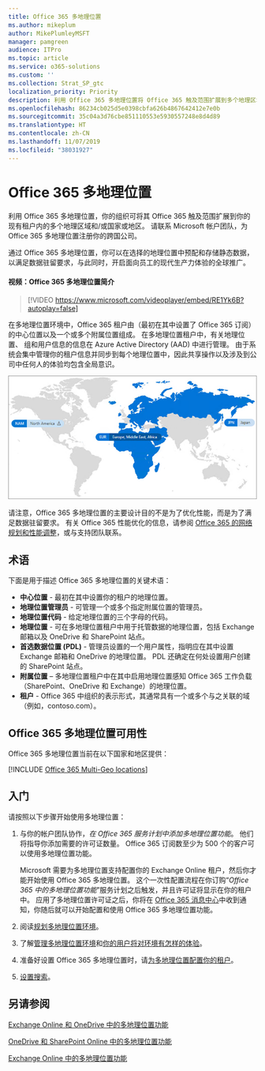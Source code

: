 ```yaml
---
title: Office 365 多地理位置
ms.author: mikeplum
author: MikePlumleyMSFT
manager: pamgreen
audience: ITPro
ms.topic: article
ms.service: o365-solutions
ms.custom: ''
ms.collection: Strat_SP_gtc
localization_priority: Priority
description: 利用 Office 365 多地理位置将 Office 365 触及范围扩展到多个地理区域。
ms.openlocfilehash: 86234cb025d5e0398cbfa626b4867642412e7e0b
ms.sourcegitcommit: 35c04a3d76cbe851110553e5930557248e8d4d89
ms.translationtype: HT
ms.contentlocale: zh-CN
ms.lasthandoff: 11/07/2019
ms.locfileid: "38031927"
---
```

# <a name="office-365-multi-geo"></a>Office 365 多地理位置

利用 Office 365 多地理位置，你的组织可将其 Office 365 触及范围扩展到你的现有租户内的多个地理区域和/或国家或地区。 请联系 Microsoft 帐户团队，为 Office 365 多地理位置注册你的跨国公司。
  
通过 Office 365 多地理位置，你可以在选择的地理位置中预配和存储静态数据，以满足数据驻留要求，与此同时，开启面向员工的现代生产力体验的全球推广。

#### <a name="video-introducing-office-365-multi-geo"></a>视频：Office 365 多地理位置简介

> [!VIDEO https://www.microsoft.com/videoplayer/embed/RE1Yk6B?autoplay=false]

在多地理位置环境中，Office 365 租户由（最初在其中设置了 Office 365 订阅）的中心位置以及一个或多个附属位置组成。 在多地理位置租户中，有关地理位置、 组和用户信息的信息在 Azure Active Directory (AAD) 中进行管理。 由于系统会集中管理你的租户信息并同步到每个地理位置中，因此共享操作以及涉及到公司中任何人的体验均包含全局意识。

![SharePoint 管理中心中多地理位置地图的屏幕截图](media/multi-geo-world-map.png)

请注意，Office 365 多地理位置的主要设计目的不是为了优化性能，而是为了满足数据驻留要求。 有关 Office 365 性能优化的信息，请参阅 [Office 365 的网络规划和性能调整](https://support.office.com/article/e5f1228c-da3c-4654-bf16-d163daee8848)，或与支持团队联系。

## <a name="terminology"></a>术语

下面是用于描述 Office 365 多地理位置的关键术语：

- **中心位置** - 最初在其中设置你的租户的地理位置。
- **地理位置管理员** - 可管理一个或多个指定附属位置的管理员。
- **地理位置代码** - 给定地理位置的三个字母的代码。
- **地理位置** - 可在多地理位置租户中用于托管数据的地理位置，包括 Exchange 邮箱以及 OneDrive 和 SharePoint 站点。
- **首选数据位置 (PDL)** - 管理员设置的一个用户属性，指明应在其中设置 Exchange 邮箱和 OneDrive 的地理位置。 PDL 还确定在何处设置用户创建的 SharePoint 站点。
- **附属位置** – 多地理位置租户中在其中启用地理位置感知 Office 365 工作负载（SharePoint、OneDrive 和 Exchange）的地理位置。
- **租户** - Office 365 中组织的表示形式，其通常具有一个或多个与之关联的域（例如，contoso.com）。

## <a name="office-365-multi-geo-availability"></a>Office 365 多地理位置可用性

Office 365 多地理位置当前在以下国家和地区提供：

[!INCLUDE [Office 365 Multi-Geo locations](includes/office-365-multi-geo-locations.md)]

## <a name="getting-started"></a>入门

请按照以下步骤开始使用多地理位置：

1. 与你的帐户团队协作，_在 Office 365 服务计划中添加多地理位置功能_。 他们将指导你添加需要的许可证数量。 Office 365 订阅数至少为 500 个的客户可以使用多地理位置功能。

   Microsoft 需要为多地理位置支持配置你的 Exchange Online 租户，然后你才能开始使用 Office 365 多地理位置。 这个一次性配置流程在你订购“*Office 365 中的多地理位置功能*”服务计划之后触发，并且许可证将显示在你的租户中。 应用了多地理位置许可证之后，你将在 [Office 365 消息中心](https://support.office.com/article/38FB3333-BFCC-4340-A37B-DEDA509C2093)中收到通知，你随后就可以开始配置和使用 Office 365 多地理位置功能。

2. 阅读[规划多地理位置环境](plan-for-multi-geo.md)。

3. 了解[管理多地理位置环境](administering-a-multi-geo-environment.md)和[你的用户将对环境有怎样的体验](multi-geo-user-experience.md)。

4. 准备好设置 Office 365 多地理位置时，请[为多地理位置配置你的租户](multi-geo-tenant-configuration.md)。

5. [设置搜索](configure-search-for-multi-geo.md)。

## <a name="see-also"></a>另请参阅

[Exchange Online 和 OneDrive 中的多地理位置功能](https://Aka.ms/GoMultiGeo)

[OneDrive 和 SharePoint Online 中的多地理位置功能](https://docs.microsoft.com/office365/enterprise/multi-geo-capabilities-in-onedrive-and-sharepoint-online-in-office-365)

[Exchange Online 中的多地理位置功能](https://docs.microsoft.com/office365/enterprise/multi-geo-capabilities-in-exchange-online)

